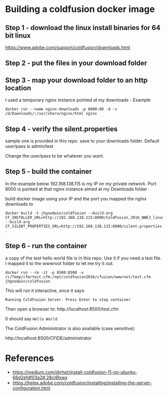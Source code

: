 # Building a coldfusion docker image

## Step 1 - download the linux install binaries for 64 bit linux
https://www.adobe.com/support/coldfusion/downloads.html

## Step 2 - put the files in your download folder

## Step 3 - map your download folder to an http location

I used a temporary nginx instance pointed at my downloads - Example

```
docker run --name nginx-downloads -p 8000:80 -d -v /d/Downloads/:/usr/share/nginx/html nginx
```

## Step 4 - verify the silent.properties

sample one is provided in this repo. save to your downloads folder. Default user/pass is admin/test

Change the user/pass to be whatever you want.

## Step 5 - build the container

In the example below 192.168.138.115 is my IP on my private network. Port 8000 is pointed at that nginx instance aimed at my Downloads folder

build docker image using your IP and the port you mapped the nginx downloads to

```
docker build -t jhgoodwin/coldfusion --build-arg CF_INSTALLER_URL=http://192.168.138.115:8000/ColdFusion_2016_WWEJ_linux64.bin --build-arg CF_SILENT_PROPERTIES_URL=http://192.168.138.115:8000/silent.properties .
```

## Step 6 - run the container

a copy of the test hello world file is in this repo. Use it if you need a test file.
I mapped it to the wwwroot folder to let me try it out.

```
docker run --rm -it -p 8500:8500 -v /c/Temp/cfm/test.cfm:/opt/coldfusion2016/cfusion/wwwroot/test.cfm jhgoodwin/coldfusion
```

This will run it interactive, once it says:
```
Running ColdFusion Server. Press Enter to stop container
```

Then open a browser to:
http://localhost:8500/test.cfm

It should say `Hello World`

The ColdFusion Administrator is also available (case sensitive):

http://localhost:8500/CFIDE/administrator

# References

* https://medium.com/@rhpt/install-coldfusion-11-on-ubuntu-66d2efdf03a2#.28cj9lxws
* https://helpx.adobe.com/coldfusion/installing/installing-the-server-configuration.html
